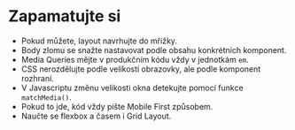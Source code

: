 # Zapamatujte si

- Pokud můžete, layout navrhujte do mřížky.
- Body zlomu se snažte nastavovat podle obsahu konkrétních komponent.
- Media Queries mějte v produkčním kódu vždy v jednotkám `em`.
- CSS nerozdělujte podle velikostí obrazovky, ale podle komponent rozhraní.
- V Javascriptu změnu velikosti okna detekujte pomocí funkce `matchMedia()`.
- Pokud to jde, kód vždy pište Mobile First způsobem.
- Naučte se flexbox a časem i Grid Layout.



